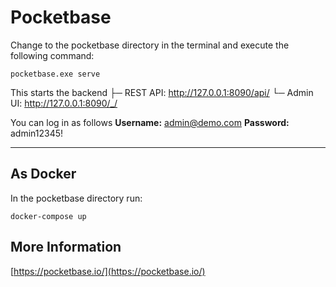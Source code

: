 # Pocketbase

Change to the pocketbase directory in the terminal and execute the following command: 

    pocketbase.exe serve
  This starts the backend 
├─ REST API: http://127.0.0.1:8090/api/
└─ Admin UI: http://127.0.0.1:8090/_/

  You can log in as follows
**Username:** admin@demo.com 
**Password:** admin12345!

-------------------------------------------------------
## As Docker
In the pocketbase directory run:

    docker-compose up

## More Information
  [https://pocketbase.io/](https://pocketbase.io/)  
